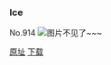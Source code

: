 ### Ice
No.914
![图片不见了~~~](https://imgs.xkcd.com/comics/ice.png)

[原址](https://xkcd.com//914) [下载](https://imgs.xkcd.com/comics/ice.png)

